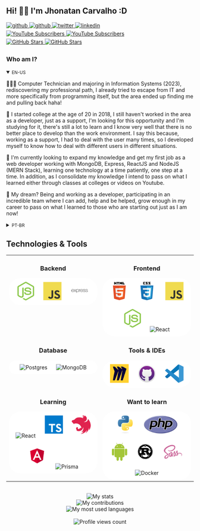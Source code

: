 ## Hi! 👋🏻 I'm Jhonatan Carvalho :D

<div>
  <a href="https://www.facebook.com/jhonatan.carvalh0" target="_blank">
    <img src=https://img.shields.io/badge/youtube-FF0000.svg?&style=for-the-badge&logo=youtube&logoColor=white alt=github style="margin-bottom: 5px;" />
  </a>
  <a href="https://github.com/jhonatanCarvalh0" target="_blank">
    <img src=https://img.shields.io/badge/github-%2324292e.svg?&style=for-the-badge&logo=github&logoColor=white alt=github style="margin-bottom: 5px;" />
  </a>
  <a href="https://twitter.com/OneHeroS2" target="_blank">
    <img src=https://img.shields.io/badge/twitter-%2300acee.svg?&style=for-the-badge&logo=twitter&logoColor=white alt=twitter style="margin-bottom: 5px;" />
  </a>
  <a href="https://www.linkedin.com/in/jhonatancarvalh0/" target="_blank">
    <img src=https://img.shields.io/badge/linkedin-%231E77B5.svg?&style=for-the-badge&logo=linkedin&logoColor=white alt=linkedin style="margin-bottom: 5px;" />
  </a>
</div>

<div>
  <a href="https://youtube.com/jhonatanCarvalh0" target="_blank">
    <img src="https://img.shields.io/youtube/channel/subscribers/UCiVJvbDtFJ8bnCAIfZZYcHA" alt="YouTube Subscribers" style="margin-bottom: 5px;" />
  </a>
  <a href="https://youtube.com/jhonatanCarvalh0" target="_blank">
    <img src="https://img.shields.io/youtube/channel/views/UCiVJvbDtFJ8bnCAIfZZYcHA" alt="YouTube Subscribers" style="margin-bottom: 5px;" />
  </a>
</div>

<div>
  <a href="https://github.com/jhonatanCarvalh0" target="_blank">
    <img src="https://img.shields.io/github/followers/jhonatanCarvalh0?style=social" alt="GitHub Stars" style="margin-bottom: 5px;" />
  </a>
  <a href="https://github.com/jhonatanCarvalh0" target="_blank">
    <img src="https://img.shields.io/github/stars/jhonatanCarvalh0?style=social" alt="GitHub Stars" style="margin-bottom: 5px;" />
  </a>
</div>

<!-- BIO:START -->

### Who am I?

<details open>
<summary><small>EN-US</small></summary>

👨🏼‍🏫 Computer Technician and majoring in Information Systems (2023), rediscovering my professional path, I already tried to escape from IT and more specifically from programming itself, but the area ended up finding me and pulling back haha!

📙 I started college at the age of 20 in 2018, I still haven't worked in the area as a developer, just as a support, I'm looking for this opportunity and I'm studying for it, there's still a lot to learn and I know very well that there is no better place to develop than the work environment. I say this because, working as a support, I had to deal with the user many times, so I developed myself to know how to deal with different users in different situations.

🔮 I'm currently looking to expand my knowledge and get my first job as a web developer working with MongoDB, Express, ReactJS and NodeJS (MERN Stack), learning one technology at a time patiently, one step at a time. In addition, as I consolidate my knowledge I intend to pass on what I learned either through classes at colleges or videos on Youtube.

🔮 My dream? Being and working as a developer, participating in an incredible team where I can add, help and be helped, grow enough in my career to pass on what I learned to those who are starting out just as I am now!

</details>

<details>
<summary><small>PT-BR</small></summary>

👨🏼‍🏫 Técnico em Informática e graduando em Sistemas de Informação (2023), redescobrindo o meu caminho profissional, ja tentei fugir da TI e mais especificamente da programação em si, mas a área me achou e puxou de volta haha!

📙 Iniciei a faculdade aos 20 anos em 2018, ainda não atuei na área como desenvolvedor, estou a procura dessa oportunidade e estou estudando pra isso, ainda há muito o que aprender e sei muito bem que não há lugar melhor para se desenvolver do que no ambiente de trabalho. Digo isso pois, por trabalhar como suporte, tive que lidar muitas vezes com o usuário, então me desenvolvi para saber lidar com diferentes usuários em diferentes situações.

🔮 Atualmente estou em busca de ampliar meu conhecimento e conseguir meu primeiro trabalho como desenvolvedor web trabalhando com MongoDB, Express, ReactJS e NodeJS (MERN Stack), aprendendo uma tecnologia de cada vez pacientemente, um passo de cada vez. Além disso, conforme eu for consolidando meu conhecimento eu pretendo repassar o que aprendi sejam através de aulas em faculdades ou vídeos no Youtube.
  
🔮 Meu sonho? Ser e trabalhar como desenvolvedor, participar de uma equipe incrivel onde eu possa somar, ajudar e ser ajudado, crescer o suficiente na carreira para repassar o que aprendi para os que estão iniciando assim como eu estou agora!

</details>

<!-- BIO:END -->

<!-- SKILLSET:START -->

## Technologies & Tools

<table>

<tr>
<td align="center" width="50%" valign="top">

### Backend

<div style = "background: white; border-radius: 2rem; border">
<img style="margin: 10px" src="assets/nodejs.svg" alt="Node.js" title="Node.js" height="50" />
<img style="margin: 10px" src="assets/javascript.svg" alt="JavaScript" title="JavaScript" height="50" />
<img style="margin: 10px" src="assets/express.svg" alt="Express.js" title="Express.js" height="50" />
</div>

</td>
<td align="center" valign="top">

### Frontend

<div style = "background: white; border-radius: 2rem; border">
<img style="margin: 10px" src="assets/html5.svg" alt="HTML5" title="HTML5" height="50" />
<img style="margin: 10px" src="assets/css3.svg" alt="CSS3" title="CSS3" height="50" />
<img style="margin: 10px" src="assets/javascript.svg" alt="JavaScript" title="JavaScript" height="50" />
<img style="margin: 10px" src="assets/nodejs.svg" alt="Node.js" title="Node.js" height="50" />
<img style="margin: 10px" src="https://upload.wikimedia.org/wikipedia/commons/thumb/a/a7/React-icon.svg/512px-React-icon.svg.png?20220125121207" alt="React" title="React" height="50" />
</div>

</td>
</tr>

<tr>
<td align="center" valign="top">

### Database

<div style = "background: white; border-radius: 2rem; border">
<img style="margin: 10px" src="https://upload.wikimedia.org/wikipedia/commons/thumb/2/29/Postgresql_elephant.svg/540px-Postgresql_elephant.svg.png?20080116191800" alt="Postgres" title="Postgres" height="90" />
<img style="margin: 10px" src="https://thumbs.bfldr.com/at/hj345wvxsvpbc82vchqcj9qh?expiry=1677895186&fit=bounds&height=800&sig=ZDExMzQ1OTk5NGI4ZTNlNzJmYzAwY2VkY2YzOWE0ODlkYWVkZWNkNA%3D%3D&width=1100" alt="MongoDB" title="MongoDB" height="90"/>
</div>

</td>
<td align="center" valign="top">

### Tools & IDEs

<div style = "background: white; border-radius: 2rem; border">
<img style="margin: 10px" src="assets/miro.svg" alt="Miro" title="Miro" height="50" />
<img style="margin: 10px" src="assets/github-desktop.svg" alt="GitHub Desktop" title="GitHub Desktop" height="50" />
<img style="margin: 10px" src="assets/visual-studio-code.svg" alt="Visual Studio Code" title="Visual Studio Code" height="50" />
</div>

</td>
</tr>
<tr>
<td align="center" valign="top">

### Learning

<div style = "background: white; border-radius: 2rem; border">
<img style="margin: 10px" src="https://upload.wikimedia.org/wikipedia/commons/thumb/a/a7/React-icon.svg/512px-React-icon.svg.png?20220125121207" alt="React" title="React" height="50" />
<img style="margin: 10px" src="assets/typescript.svg" alt="TypeScript" title="TypeScript" height="50" />
<img style="margin: 10px" src="assets/nestjs.svg" alt="NestJS" title="NestJS" height="50" />
  <img style="margin: 10px" src="assets/angular.svg" alt="Angular" title="Angular" height="50" />
<img style="margin: 10px" src="https://prismalens.vercel.app/header/logo-dark.svg" alt="Prisma" title="Prisma" height="50" />
</div>

</td>
<td align="center" valign="top">

### Want to learn

<div style = "background: white; border-radius: 2rem; border">
<img style="margin: 10px" src="assets/python.svg" alt="Python" title="Python" height="50" />
<img style="margin: 10px" src="assets/php.svg" alt="PHP" title="PHP" height="50" />
<img style="margin: 10px" src="assets/android.svg" alt="Android" title="Android" height="50" />
<img style="margin: 10px" src="assets/rust.svg" alt="Rust" title="Rust" height="50" />

<img style="margin: 10px" src="assets/sass.svg" alt="Sass" title="Sass" height="50" />
<img style="margin: 10px" src="https://cdn.worldvectorlogo.com/logos/docker-3.svg" alt="Docker" title="Docker" height="50" />
</div>

</td>
</tr>

</table>

<br/>

<!-- SKILLSET:END -->

<!-- STATS:START -->

<div align="center">
    <img src="https://github-readme-stats-git-masterrstaa-rickstaa.vercel.app/api/?username=jhonatanCarvalh0&theme=tokyonight&?theme=tokyonight&show_icons=true%count_private=true&include_all_commits=true" alt="My stats" />
</div>
<div align="center">
    <img src="https://github-readme-streak-stats.herokuapp.com?user=jhonatanCarvalh0&theme=tokyonight" alt="My contributions" />
</div>
<div align="center">
    <img src="https://github-readme-stats-git-masterrstaa-rickstaa.vercel.app/api/top-langs/?username=jhonatanCarvalh0&show_icons=true&langs_count=10&layout=compact&theme=tokyonight&count_private=true&hide=shaderlab,rpc,glsl,hlsl,cmake,asp" alt="My most used languages" />
</div>

<!-- STATS:END -->

<br />

<!-- VIEW-COUNT:START -->

<div align="center">
    <img src="https://komarev.com/ghpvc/?username=jhonatanCarvalh0&&style=flat-square" alt="Profile views count"/>
</div>

<!-- VIEW-COUNT:END -->
